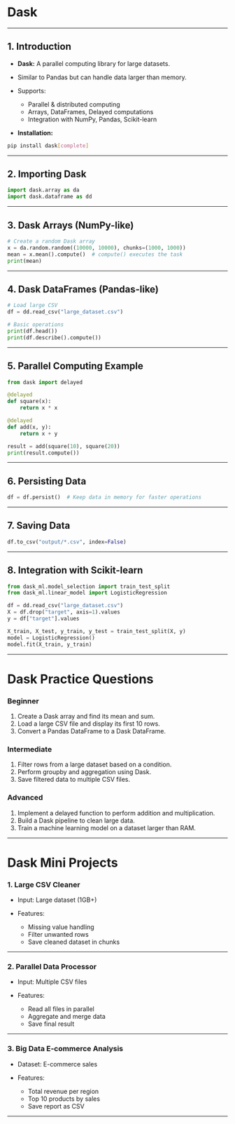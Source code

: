#  Dask 

---

## **1. Introduction**

* **Dask:** A parallel computing library for large datasets.

* Similar to Pandas but can handle data larger than memory.

* Supports:

  * Parallel & distributed computing
  * Arrays, DataFrames, Delayed computations
  * Integration with NumPy, Pandas, Scikit-learn

* **Installation:**

```bash
pip install dask[complete]
```

---

## **2. Importing Dask**

```python
import dask.array as da
import dask.dataframe as dd
```

---

## **3. Dask Arrays (NumPy-like)**

```python
# Create a random Dask array
x = da.random.random((10000, 10000), chunks=(1000, 1000))
mean = x.mean().compute()  # compute() executes the task
print(mean)
```

---

## **4. Dask DataFrames (Pandas-like)**

```python
# Load large CSV
df = dd.read_csv("large_dataset.csv")

# Basic operations
print(df.head())
print(df.describe().compute())
```

---

## **5. Parallel Computing Example**

```python
from dask import delayed

@delayed
def square(x):
    return x * x

@delayed
def add(x, y):
    return x + y

result = add(square(10), square(20))
print(result.compute())
```

---

## **6. Persisting Data**

```python
df = df.persist()  # Keep data in memory for faster operations
```

---

## **7. Saving Data**

```python
df.to_csv("output/*.csv", index=False)
```

---

## **8. Integration with Scikit-learn**

```python
from dask_ml.model_selection import train_test_split
from dask_ml.linear_model import LogisticRegression

df = dd.read_csv("large_dataset.csv")
X = df.drop("target", axis=1).values
y = df["target"].values

X_train, X_test, y_train, y_test = train_test_split(X, y)
model = LogisticRegression()
model.fit(X_train, y_train)
```

---

# **Dask Practice Questions**

### Beginner

1. Create a Dask array and find its mean and sum.
2. Load a large CSV file and display its first 10 rows.
3. Convert a Pandas DataFrame to a Dask DataFrame.

### Intermediate

1. Filter rows from a large dataset based on a condition.
2. Perform groupby and aggregation using Dask.
3. Save filtered data to multiple CSV files.

### Advanced

1. Implement a delayed function to perform addition and multiplication.
2. Build a Dask pipeline to clean large data.
3. Train a machine learning model on a dataset larger than RAM.

---

# **Dask Mini Projects**

### 1. **Large CSV Cleaner**

* Input: Large dataset (1GB+)
* Features:

  * Missing value handling
  * Filter unwanted rows
  * Save cleaned dataset in chunks

---

### 2. **Parallel Data Processor**

* Input: Multiple CSV files
* Features:

  * Read all files in parallel
  * Aggregate and merge data
  * Save final result

---

### 3. **Big Data E-commerce Analysis**

* Dataset: E-commerce sales
* Features:

  * Total revenue per region
  * Top 10 products by sales
  * Save report as CSV

---

